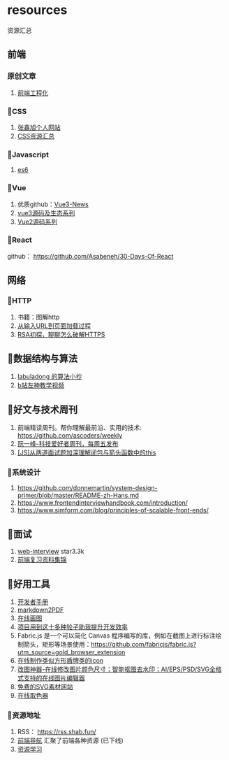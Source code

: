 # resources
资源汇总
## 前端
### 原创文章
1. [前端工程化]()

### 🙉CSS
1. [张鑫旭个人网站](https://www.zhangxinxu.com/wordpress/)
2. [CSS资源汇总](https://juejin.cn/post/7280430525700456482?utm_source=gold_browser_extension)
### 👑Javascript
1. [es6](https://es6.ruanyifeng.com/)

### 🌺Vue
1. 优质github：[Vue3-News](https://github.com/vue3/vue3-News)
2. [vue3源码及生态系列](https://vue3js.cn/)
3. [Vue2源码系列](https://vue-js.com/learn-vue/start/#_2-%E5%AD%A6%E4%B9%A0%E8%A7%84%E5%88%92)

### 🐒React
github： https://github.com/Asabeneh/30-Days-Of-React 

## 网络
### 🐷HTTP
1. 书籍：图解http
2. [从输入URL到页面加载过程](https://zhongmeizhi.github.io/fed-note/browser/page_load.html)
3. [RSA初探，聊聊怎么破解HTTPS](https://juejin.cn/post/6844904087205445640)

## 🍋数据结构与算法
1. [labuladong 的算法小抄](https://labuladong.github.io/algo/)
2. [b站左神教学视频](https://www.bilibili.com/video/BV13g41157hK?spm_id_from=333.337.search-card.all.click)

## 🦁好文与技术周刊
1. 前端精读周刊。帮你理解最前沿、实用的技术: https://github.com/ascoders/weekly
2. [阮一峰-科技爱好者周刊，每周五发布](https://github.com/ruanyf/weekly)
3. [[JS]从两道面试题加深理解闭包与箭头函数中的this](https://www.cnblogs.com/echolun/p/11969938.html)

### 🐷系统设计
1. https://github.com/donnemartin/system-design-primer/blob/master/README-zh-Hans.md
2. https://www.frontendinterviewhandbook.com/introduction/
3. https://www.simform.com/blog/principles-of-scalable-front-ends/

## 🤡面试
1. [web-interview](https://github.com/febobo/web-interview)  star3.3k
2. [前端复习资料集锦](https://github.com/CavsZhouyou/Front-End-Interview-Notebook)

## 🐯好用工具
1. [开发者手册](https://cloud.tencent.com/developer/devdocs)
2. [markdown2PDF](https://md2pdf.netlify.app/)
3. [在线画图](https://excalidraw.com/)
4. [项目用到这十多种轮子助我提升开发效率](https://juejin.cn/post/7012012633180078117?utm_source=gold_browser_extension#heading-17)
5. Fabric.js 是一个可以简化 Canvas 程序编写的库，例如在截图上进行标注绘制箭头，矩形等场景使用：https://github.com/fabricjs/fabric.js?utm_source=gold_browser_extension
6. [在线制作类似方形盾牌类的icon](https://shields.io/)
7. [改图神器-在线修改图片颜色尺寸；智能抠图去水印；AI/EPS/PSD/SVG全格式支持的在线图片编辑器](https://img.logosc.cn/)
8. [免费的SVG素材网站](https://undraw.co/)
9. [在线取色器](https://c.runoob.com/front-end/6214/#0055a6)

### 🐼资源地址
1. RSS： https://rss.shab.fun/
2. [前端导航](https://www.kwgg2020.com/#) 汇聚了前端各种资源  (已下线)
3. [资源学习](https://csdiy.wiki/Web%E5%BC%80%E5%8F%91/CS142/)
